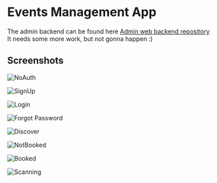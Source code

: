 # Events Management App

The admin backend can be found here [Admin web backend repository](https://github.com/st3v3nmw/events-management-app-backend) \
It needs some more work, but not gonna happen :)

## Screenshots

![NoAuth](/screenshots/NoAuth.jpeg)

![SignUp](/screenshots/SignUp.jpeg)

![Login](/screenshots/Login.jpeg)

![Forgot Password](/screenshots/ForgotPassword.jpeg)

![Discover](/screenshots/Discover.jpeg)

![NotBooked](/screenshots/NotBooked.jpeg)

![Booked](/screenshots/Booked.jpeg)

![Scanning](/screenshots/Scanning.png)
